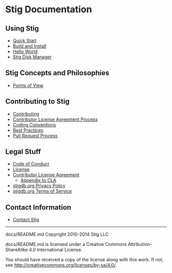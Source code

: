 # Stig Documentation

## Using Stig

* [Quick Start](./build_and_install.md#quick-start)
* [Build and Install](./build_and_install.md)
* [Hello World](./hello_world.md)
* [Stig Disk Manager](./stig_dm.md)

## Stig Concepts and Philosophies

* [Points of View](./pov.md)

## Contributing to Stig

* [Contributing](./contributing.md)
* [Contributor License Agreement Process](./Stig_CLA_Process.md)
* [Coding Conventions](./coding.md)
* [Best Practices](./best_practices.md)
* [Pull Request Process](./pull_requests.md)

## Legal Stuff

* [Code of Conduct](./Stig_CoC.md)
* [License](../LICENSE)
* [Contributor License Agreement](./Stig_CLA.md)
    * [Appendix to CLA](./Stig_CLA-appendix.md)
* [stigdb.org Privacy Policy](./privacy_policy.md)
* [stigdb.org Terms of Service](./tos.md)

## Contact Information

* [Contact Stig](./contact.md)

-----

docs/README.md Copyright 2010-2014 Stig LLC

docs/README.md is licensed under a Creative Commons Attribution-ShareAlike 4.0 International License.

You should have received a copy of the license along with this work. If not, see <http://creativecommons.org/licenses/by-sa/4.0/>.
